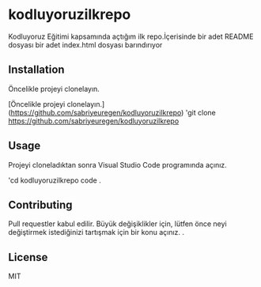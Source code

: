 # kodluyoruzilkrepo
Kodluyoruz Eğitimi kapsamında açtığım ilk repo.İçerisinde bir adet README dosyası bir adet index.html dosyası barındırıyor

## Installation
Öncelikle projeyi clonelayın.

[Öncelikle projeyi clonelayın.] (https://github.com/sabriyeuregen/kodluyoruzilkrepo)
 'git clone https://github.com/sabriyeuregen/kodluyoruzilkrepo

## Usage
Projeyi cloneladıktan sonra Visual Studio Code programında açınız.

'cd kodluyoruzilkrepo
code .

## Contributing
Pull requestler kabul edilir. Büyük değişiklikler için, lütfen önce neyi değiştirmek istediğinizi tartışmak için bir konu açınız.
.
## License
MIT
